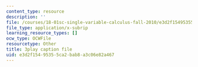 ```yaml
---
content_type: resource
description: ''
file: /courses/18-01sc-single-variable-calculus-fall-2010/e3d2f15495355ca2bab8a3c06e82a467_z1FRDkxlmg8.vtt
file_type: application/x-subrip
learning_resource_types: []
ocw_type: OCWFile
resourcetype: Other
title: 3play caption file
uid: e3d2f154-9535-5ca2-bab8-a3c06e82a467
---
```

